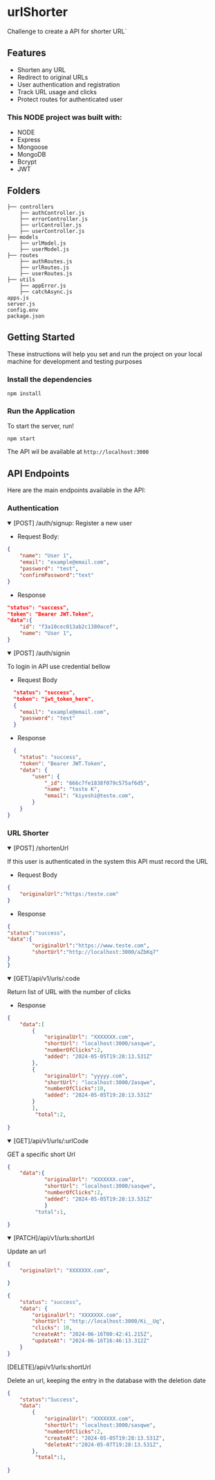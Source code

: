 # urlShorter
Challenge to create a API for shorter URL`

## Features

- Shorten any URL
- Redirect to original URLs
- User authentication and registration
- Track URL usage and clicks
- Protect routes for authenticated user


### This NODE project was built with:

- NODE
- Express
- Mongoose
- MongoDB
- Bcrypt
- JWT


## Folders
````
├── controllers
    ├── authController.js
    ├── errorController.js
    ├── urlController.js
    ├── userController.js
├── models
    ├── urlModel.js
    ├── userModel.js
├── routes
    ├── authRoutes.js
    ├── urlRoutes.js
    ├── userRoutes.js
├── utils
    ├── appError.js
    ├── catchAsync.js
apps.js
server.js
config.env
package.json  
````

## Getting Started

These instructions will help you set and run the project on your local machine for development and testing purposes

### Install the dependencies


```node
npm install
```

 ### Run the Application

 <p>To start the server, run! </p>

```node
npm start
```
The API wil be available at `http://localhost:3000`

## API Endpoints

Here are the main endpoints available in the API:

### Authentication
<details open>

<summary>[POST] /auth/signup: Register a new user</summary>

- Request Body:

```json
{
    "name": "User 1",
    "email": "example@email.com",
    "password": "test",
    "confirmPassword":"text"
}
```

- Response

```json
"status": "success",
"token": "Bearer JWT.Token",
"data":{
    "id": "f3a10cec013ab2c1380acef",
    "name": "User 1",
}
```

</details>

<details open>
<summary>[POST] /auth/signin</summary>

<p>To login in API use credential bellow</p>

- Request Body

```json
  "status": "success",
  "token": "jwt_token_here",
  {
    "email": "example@email.com",
    "password": "test"
  }
```
- Response

```json
  {
    "status": "success",
    "token": "Bearer JWT.Token",
    "data": {
        "user": {
            "_id": "666c7fe1838f079c575af6d5",
            "name": "teste K",
            "email": "kiyoshi@teste.com",
        }
    }
}
```

</details>


### URL Shorter

<details open>

<summary>[POST] /shortenUrl</summary>

<p>If this user is authenticated in the system this API must record the URL</p>

- Request Body

```json
{
    "originalUrl":"https:/teste.com"
}
```

- Response

```json
{
"status":"success",    
"data":{
        "originalUrl":"https://www.teste.com",
        "shortUrl":"http://localhost:3000/aZbKq7"
}
}
```
</details>

<details open>

<summary>[GET]/api/v1/urls/:code</summary>

<p>Return list of URL with the number of clicks</p>

- Response

```json
{   
    "data":[
        {
            "originalUrl": "XXXXXXX.com",
            "shortUrl": "localhost:3000/sasqwe",
            "numberOfClicks":2,
            "added": "2024-05-05T19:28:13.531Z"
        },
        {
            "originalUrl": "yyyyy.com",
            "shortUrl": "localhost:3000/2asqwe",
            "numberOfClicks":10,
            "added": "2024-05-05T19:28:13.531Z"
        }
        ],
         "total":2,
    
}
```
<details open>

<summary>[GET]/api/v1/urls/:urlCode</summary>

<p>GET a specific short Url</p>

```json
{   
    "data":{
            "originalUrl": "XXXXXXX.com",
            "shortUrl": "localhost:3000/sasqwe",
            "numberOfClicks":2,
            "added": "2024-05-05T19:28:13.531Z"
            }
         "total":1,
    
}
```


<details open>

<summary>[PATCH]/api/v1/urls:shortUrl</summary>

<p>Update an url</p>

```json
{   
    "originalUrl": "XXXXXXX.com",

}

```
```json
{
    "status": "success",
    "data": {
        "originalUrl": "XXXXXXX.com",
        "shortUrl": "http://localhost:3000/Ki__Uq",
        "clicks": 10,
        "createAt": "2024-06-16T00:42:41.215Z",
        "updateAt": "2024-06-16T16:46:13.312Z"
    }
}

```
</details>

<summary>[DELETE]/api/v1/urls:shortUrl</summary>

<p>Delete an url, keeping the entry in the database with the deletion date </p>


```json
{   
    "status":"Success",
    "data":
        {
            "originalUrl": "XXXXXXX.com",
            "shortUrl": "localhost:3000/sasqwe",
            "numberOfClicks":2,
            "createAt": "2024-05-05T19:28:13.531Z",
            "deleteAt":"2024-05-07T19:28:13.531Z",
        },
         "total":1,
    
}

```
</details>